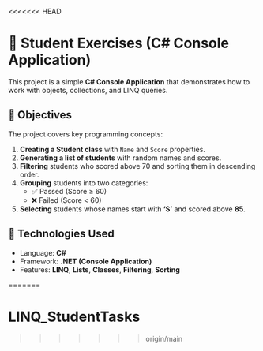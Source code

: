 <<<<<<< HEAD
# 🧮 Student Exercises (C# Console Application)

This project is a simple **C# Console Application** that demonstrates how to work with objects, collections, and LINQ queries.

## 🎯 Objectives

The project covers key programming concepts:
1. **Creating a Student class** with `Name` and `Score` properties.
2. **Generating a list of students** with random names and scores.
3. **Filtering** students who scored above 70 and sorting them in descending order.
4. **Grouping** students into two categories:
   - ✅ Passed (Score ≥ 60)
   - ❌ Failed (Score < 60)
5. **Selecting** students whose names start with **‘S’** and scored above **85**.

## 🧠 Technologies Used
- Language: **C#**
- Framework: **.NET (Console Application)**
- Features: **LINQ**, **Lists**, **Classes**, **Filtering**, **Sorting**

=======
# LINQ_StudentTasks
>>>>>>> origin/main
